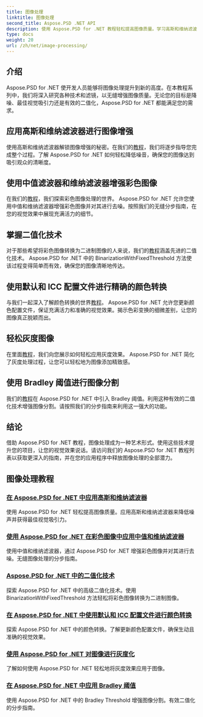 ```yaml
---
title: 图像处理
linktitle: 图像处理
second_title: Aspose.PSD .NET API
description: 使用 Aspose.PSD for .NET 教程轻松提高图像质量。学习高斯和维纳滤波器、颜色转换、二值化等技术。
type: docs
weight: 20
url: /zh/net/image-processing/
---
```


## 介绍

Aspose.PSD for .NET 使开发人员能够将图像处理提升到新的高度。在本教程系列中，我们将深入研究各种技术和滤镜，以无缝增强图像质量。无论您的目标是降噪、最佳视觉吸引力还是有效的二值化，Aspose.PSD for .NET 都能满足您的需求。

## 应用高斯和维纳滤波器进行图像增强
使用高斯和维纳滤波器解锁图像增强的秘密。在我们的[教程](./apply-gaussian-wiener-filters/)，我们将逐步指导您完成整个过程。了解 Aspose.PSD for .NET 如何轻松降低噪音，确保您的图像达到吸引观众的清晰度。

## 使用中值滤波器和维纳滤波器增强彩色图像
在我们的[教程](./apply-median-wiener-filters-color-images/)，我们探索彩色图像处理的世界。 Aspose.PSD for .NET 允许您使用中值和维纳滤波器增强彩色图像并对其进行去噪。按照我们的无缝分步指南，在您的视觉效果中展现充满活力的细节。

## 掌握二值化技术
对于那些希望将彩色图像转换为二进制图像的人来说，我们的[教程](./binarization-techniques/)涵盖先进的二值化技术。 Aspose.PSD for .NET 中的 BinarizationWithFixedThreshold 方法使该过程变得简单而有效，确保您的图像清晰地传达。

## 使用默认和 ICC 配置文件进行精确的颜色转换
与我们一起深入了解颜色转换的世界[教程](./color-conversion-default-icc-profiles/)。 Aspose.PSD for .NET 允许您更新颜色配置文件，保证充满活力和准确的视觉效果。揭示色彩变换的细微差别，让您的图像真正脱颖而出。

## 轻松灰度图像
在里面[教程](./grayscaling-images/)，我们向您展示如何轻松应用灰度效果。 Aspose.PSD for .NET 简化了灰度处理过程，让您可以轻松地为图像添加精致感。

## 使用 Bradley 阈值进行图像分割
我们的[教程](./apply-bradley-threshold/)在 Aspose.PSD for .NET 中引入 Bradley 阈值。利用这种有效的二值化技术增强图像分割。请按照我们的分步指南来利用这一强大的功能。

## 结论
借助 Aspose.PSD for .NET 教程，图像处理成为一种艺术形式。使用这些技术提升您的项目，让您的视觉效果说话。请访问我们的 Aspose.PSD for .NET 教程列表以获取更深入的指南，并在您的应用程序中释放图像处理的全部潜力。

## 图像处理教程
### [在 Aspose.PSD for .NET 中应用高斯和维纳滤波器](./apply-gaussian-wiener-filters/)
使用 Aspose.PSD for .NET 轻松提高图像质量。应用高斯和维纳滤波器来降低噪声并获得最佳视觉吸引力。
### [使用 Aspose.PSD for .NET 在彩色图像中应用中值和维纳滤波器](./apply-median-wiener-filters-color-images/)
使用中值和维纳滤波器，通过 Aspose.PSD for .NET 增强彩色图像并对其进行去噪。无缝图像处理的分步指南。
### [Aspose.PSD for .NET 中的二值化技术](./binarization-techniques/)
探索 Aspose.PSD for .NET 中的高级二值化技术。使用 BinarizationWithFixedThreshold 方法轻松将彩色图像转换为二进制图像。
### [在 Aspose.PSD for .NET 中使用默认和 ICC 配置文件进行颜色转换](./color-conversion-default-icc-profiles/)
探索 Aspose.PSD for .NET 中的颜色转换。了解更新颜色配置文件，确保生动且准确的视觉效果。
### [使用 Aspose.PSD for .NET 对图像进行灰度化](./grayscaling-images/)
了解如何使用 Aspose.PSD for .NET 轻松地将灰度效果应用于图像。
### [在 Aspose.PSD for .NET 中应用 Bradley 阈值](./apply-bradley-threshold/)
使用 Aspose.PSD for .NET 中的 Bradley Threshold 增强图像分割。有效二值化的分步指南。